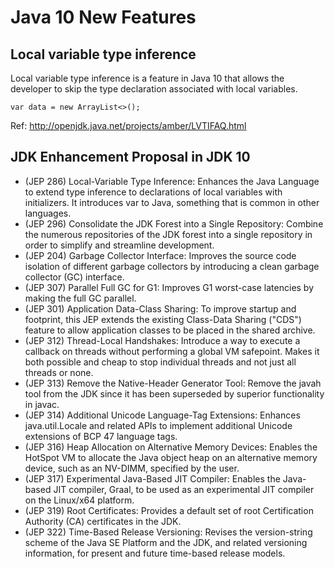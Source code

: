 # Java 10 New Features

## Local variable type inference
Local variable type inference is a feature in Java 10 that allows the developer to skip the type declaration associated with local variables.

```
var data = new ArrayList<>();
```
Ref: http://openjdk.java.net/projects/amber/LVTIFAQ.html

## JDK Enhancement Proposal in JDK 10

* (JEP 286) Local-Variable Type Inference: Enhances the Java Language to extend type inference to declarations of local variables with initializers. It introduces var to Java, something that is common in other languages.
* (JEP 296) Consolidate the JDK Forest into a Single Repository: Combine the numerous repositories of the JDK forest into a single repository in order to simplify and streamline development.
* (JEP 204) Garbage Collector Interface: Improves the source code isolation of different garbage collectors by introducing a clean garbage collector (GC) interface.
* (JEP 307) Parallel Full GC for G1: Improves G1 worst-case latencies by making the full GC parallel.
* (JEP 301) Application Data-Class Sharing: To improve startup and footprint, this JEP extends the existing Class-Data Sharing ("CDS") feature to allow application classes to be placed in the shared archive.
* (JEP 312) Thread-Local Handshakes: Introduce a way to execute a callback on threads without performing a global VM safepoint. Makes it both possible and cheap to stop individual threads and not just all threads or none.
* (JEP 313) Remove the Native-Header Generator Tool: Remove the javah tool from the JDK since it has been superseded by superior functionality in javac.
* (JEP 314) Additional Unicode Language-Tag Extensions: Enhances java.util.Locale and related APIs to implement additional Unicode extensions of BCP 47 language tags.
* (JEP 316) Heap Allocation on Alternative Memory Devices: Enables the HotSpot VM to allocate the Java object heap on an alternative memory device, such as an NV-DIMM, specified by the user.
* (JEP 317) Experimental Java-Based JIT Compiler: Enables the Java-based JIT compiler, Graal, to be used as an experimental JIT compiler on the Linux/x64 platform.
* (JEP 319) Root Certificates: Provides a default set of root Certification Authority (CA) certificates in the JDK.
* (JEP 322) Time-Based Release Versioning: Revises the version-string scheme of the Java SE Platform and the JDK, and related versioning information, for present and future time-based release models.
